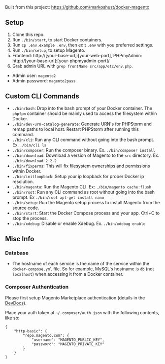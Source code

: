Built from this project: https://github.com/markoshust/docker-magento

## Setup
1. Clone this repo.
1. Run `./bin/start`, to start Docker containers.
1. Run `cp .env.example .env`, then edit `.env` with you preferred settings.
1. Run `./bin/setup`, to setup Magento.
1. Frontend: http://[your-base-url]:[your-web-port], PHPmyAdmin: http://[your-base-url]:[your-phpmyadmin-port]/
1. Grab admin URL with `grep frontName src/app/etc/env.php`.
  * Admin user:  `magento2`
  * Admin password:  `magento2pass`



## Custom CLI Commands

- `./bin/bash`: Drop into the bash prompt of your Docker container. The `phpfpm` container should be mainly used to access the filesystem within Docker.
- `./bin/dev-urn-catalog-generate`: Generate URN's for PHPStorm and remap paths to local host. Restart PHPStorm after running this command.
- `./bin/cli`: Run any CLI command without going into the bash prompt. Ex. `./bin/cli ls`
- `./bin/composer`: Run the composer binary. Ex. `./bin/composer install`
- `./bin/download`: Download a version of Magento to the `src` directory. Ex. `./bin/download 2.2.2`
- `./bin/fixperms`: This will fix filesystem ownerships and permissions within Docker.
- `./bin/initloopback`: Setup your ip loopback for proper Docker ip resolution.
- `./bin/magento`: Run the Magento CLI. Ex: `./bin/magento cache:flush`
- `./bin/root`: Run any CLI command as root without going into the bash prompt. Ex `./bin/root apt-get install nano`
- `./bin/setup`: Run the Magento setup process to install Magento from the source code.
- `./bin/start`: Start the Docker Compose process and your app. Ctrl+C to stop the process.
- `./bin/xdebug`: Disable or enable Xdebug. Ex. `./bin/xdebug enable`

## Misc Info

### Database

- The hostname of each service is the name of the service within the `docker-compose.yml` file. So for example, MySQL's hostname is `db` (not `localhost`) when accessing it from a Docker container.

### Composer Authentication

Please first setup Magento Marketplace authentication (details in the [DevDocs](http://devdocs.magento.com/guides/v2.0/install-gde/prereq/connect-auth.html)).

Place your auth token at `~/.composer/auth.json` with the following contents, like so:

```
{
    "http-basic": {
        "repo.magento.com": {
            "username": "MAGENTO_PUBLIC_KEY",
            "password": "MAGENTO_PRIVATE_KEY"
        }
    }
}
```
